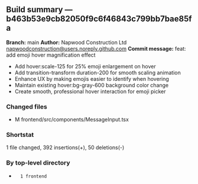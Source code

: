 ## Build summary — b463b53e9cb82050f9c6f46843c799bb7bae85fa

**Branch:** main
**Author:** Napwood Construction Ltd <napwoodconstruction@users.noreply.github.com>
**Commit message:** feat: add emoji hover magnification effect

- Add hover:scale-125 for 25% emoji enlargement on hover
- Add transition-transform duration-200 for smooth scaling animation
- Enhance UX by making emojis easier to identify when hovering
- Maintain existing hover:bg-gray-600 background color change
- Create smooth, professional hover interaction for emoji picker

### Changed files
 - M	frontend/src/components/MessageInput.tsx

### Shortstat
 1 file changed, 392 insertions(+), 50 deletions(-)

### By top-level directory
 -       1 frontend
